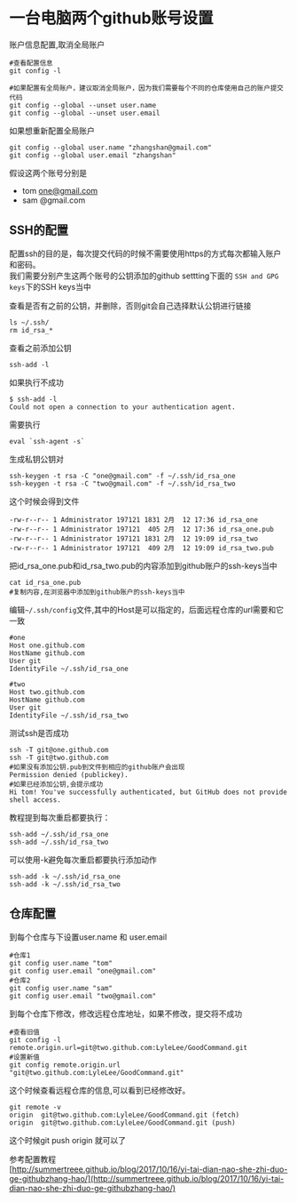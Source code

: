 一台电脑两个github账号设置
=================

账户信息配置,取消全局账户

```git
#查看配置信息
git config -l

#如果配置有全局账户，建议取消全局账户，因为我们需要每个不同的仓库使用自己的账户提交代码
git config --global --unset user.name
git config --global --unset user.email
```
如果想重新配置全局账户
```git
git config --global user.name "zhangshan@gmail.com"
git config --global user.email "zhangshan"
```

假设这两个账号分别是

+ tom one@gmail.com
+ sam @gmail.com

## SSH的配置
配置ssh的目的是，每次提交代码的时候不需要使用https的方式每次都输入账户和密码。  
我们需要分别产生这两个账号的公钥添加的github settting下面的 `SSH and GPG keys`下的SSH keys当中

查看是否有之前的公钥，并删除，否则git会自己选择默认公钥进行链接
```git
ls ~/.ssh/
rm id_rsa_*
```
查看之前添加公钥
```git
ssh-add -l
```
如果执行不成功
```
$ ssh-add -l
Could not open a connection to your authentication agent.
```
需要执行
```git
eval `ssh-agent -s`
```
生成私钥公钥对
```shell-scripts
ssh-keygen -t rsa -C "one@gmail.com" -f ~/.ssh/id_rsa_one
ssh-keygen -t rsa -C "two@gmail.com" -f ~/.ssh/id_rsa_two
```
这个时候会得到文件
```shell-scripts
-rw-r--r-- 1 Administrator 197121 1831 2月  12 17:36 id_rsa_one
-rw-r--r-- 1 Administrator 197121  405 2月  12 17:36 id_rsa_one.pub
-rw-r--r-- 1 Administrator 197121 1831 2月  12 19:09 id_rsa_two
-rw-r--r-- 1 Administrator 197121  409 2月  12 19:09 id_rsa_two.pub
```
把id_rsa_one.pub和id_rsa_two.pub的内容添加到github账户的ssh-keys当中
```shell-session
cat id_rsa_one.pub
#复制内容,在浏览器中添加到github账户的ssh-keys当中
```
编辑`~/.ssh/config`文件,其中的Host是可以指定的，后面远程仓库的url需要和它一致
```config
#one
Host one.github.com
HostName github.com
User git
IdentityFile ~/.ssh/id_rsa_one

#two
Host two.github.com
HostName github.com
User git
IdentityFile ~/.ssh/id_rsa_two
```
测试ssh是否成功
```shell-session
ssh -T git@one.github.com
ssh -T git@two.github.com
#如果没有添加公钥.pub到文件到相应的github账户会出现
Permission denied (publickey).
#如果已经添加公钥,会提示成功
Hi tom! You've successfully authenticated, but GitHub does not provide shell access.
```

教程提到每次重启都要执行：
```console
ssh-add ~/.ssh/id_rsa_one
ssh-add ~/.ssh/id_rsa_two
```
可以使用-k避免每次重启都要执行添加动作
```
ssh-add -k ~/.ssh/id_rsa_one
ssh-add -k ~/.ssh/id_rsa_two
```

## 仓库配置
到每个仓库与下设置user.name 和 user.email
```git
#仓库1
git config user.name "tom"
git config user.email "one@gmail.com" 
#仓库2
git config user.name "sam"
git config user.email "two@gmail.com" 
```
到每个仓库下修改，修改远程仓库地址，如果不修改，提交将不成功
```git
#查看旧值
git config -l
remote.origin.url=git@two.github.com:LyleLee/GoodCommand.git
#设置新值
git config remote.origin.url "git@two.github.com:LyleLee/GoodCommand.git"
```
这个时候查看远程仓库的信息,可以看到已经修改好。
```git
git remote -v
origin  git@two.github.com:LyleLee/GoodCommand.git (fetch)
origin  git@two.github.com:LyleLee/GoodCommand.git (push)
```
这个时候git push origin 就可以了

参考配置教程  
[http://summertreee.github.io/blog/2017/10/16/yi-tai-dian-nao-she-zhi-duo-ge-githubzhang-hao/](http://summertreee.github.io/blog/2017/10/16/yi-tai-dian-nao-she-zhi-duo-ge-githubzhang-hao/)
